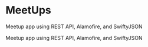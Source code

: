 # MeetUps
Meetup app using REST API, Alamofire, and SwiftyJSON

Meetup app using REST API, Alamofire, and SwiftyJSON
